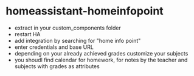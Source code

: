 # homeassistant-homeinfopoint

* extract in your custom_components folder
* restart HA
* add integration by searching for "home info point"
* enter credentials and base URL
* depending on your already achieved grades customize your subjects
* you shoudl find calendar for homework, for notes by the teacher and subjects with grades as attributes
